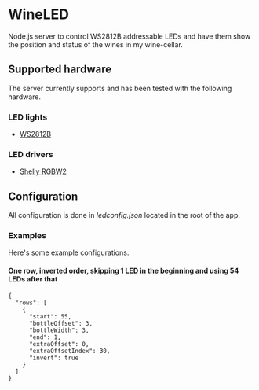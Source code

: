 # WineLED

Node.js server to control WS2812B addressable LEDs and have them show the position and status of the wines in my wine-cellar.

## Supported hardware

The server currently supports and has been tested with the following hardware.

### LED lights

- [WS2812B](https://www.amazon.se/dp/B07WCGLCWJ?ref_=pe_24982401_513610551_E_301_dt_1)

### LED drivers

- [Shelly RGBW2](https://www.shelly.cloud/en/products/shop/shelly-rgbw2-1)

## Configuration

All configuration is done in _ledconfig.json_ located in the root of the app.

### Examples

Here's some example configurations.

#### One row, inverted order, skipping 1 LED in the beginning and using 54 LEDs after that

```
{
  "rows": [
    {
      "start": 55,
      "bottleOffset": 3,
      "bottleWidth": 3,
      "end": 1,
      "extraOffset": 0,
      "extraOffsetIndex": 30,
      "invert": true
    }
  ]
}
```
